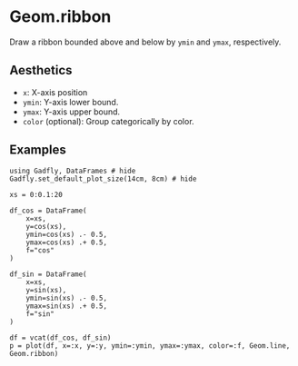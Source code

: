 # Geom.ribbon

Draw a ribbon bounded above and below by `ymin` and `ymax`, respectively.

## Aesthetics

  * `x`: X-axis position
  * `ymin`: Y-axis lower bound.
  * `ymax`: Y-axis upper bound.
  * `color` (optional): Group categorically by color.

## Examples

```@example 1
using Gadfly, DataFrames # hide
Gadfly.set_default_plot_size(14cm, 8cm) # hide
```

```@example 1
xs = 0:0.1:20

df_cos = DataFrame(
    x=xs,
    y=cos(xs),
    ymin=cos(xs) .- 0.5,
    ymax=cos(xs) .+ 0.5,
    f="cos"
)

df_sin = DataFrame(
    x=xs,
    y=sin(xs),
    ymin=sin(xs) .- 0.5,
    ymax=sin(xs) .+ 0.5,
    f="sin"
)

df = vcat(df_cos, df_sin)
p = plot(df, x=:x, y=:y, ymin=:ymin, ymax=:ymax, color=:f, Geom.line, Geom.ribbon)
```
